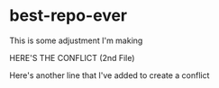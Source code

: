 # best-repo-ever

This is some adjustment I'm making

HERE'S THE CONFLICT (2nd File)

Here's another line that I've added to create a conflict